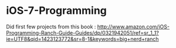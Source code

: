 # iOS-7-Programming

Did first few projects from this book : http://www.amazon.com/iOS-Programming-Ranch-Guide-Guides/dp/0321942051/ref=sr_1_1?ie=UTF8&qid=1423123772&sr=8-1&keywords=big+nerd+ranch
